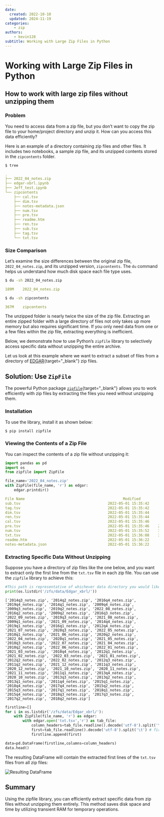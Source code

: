 ```yaml
---
date:
  created: 2022-10-10
  updated: 2024-11-19
categories:
    - zip
authors:
    - kevin128
subtitle: Working with Large Zip Files in Python
---
```


# Working with Large Zip Files in Python

## How to work with large zip files **without** unzipping them

### Problem
You need to access data from a zip file, but you don’t want to copy the zip file to your home/project directory and unzip it. How can you access this data efficiently?

Here is an example of a directory containing zip files and other files. It includes two notebooks, a sample zip file, and its unzipped contents stored in the `zipcontents` folder.

```bash title="Terminal Command"
$ tree
```

```{.yaml .no-copy title="Terminal Output"}
.
├── 2022_04_notes.zip
├── edgar-xbrl.ipynb
├── Jeff_test.ipynb
└── zipcontents
    ├── cal.tsv
    ├── dim.tsv
    ├── notes-metadata.json
    ├── num.tsv
    ├── pre.tsv
    ├── readme.htm
    ├── ren.tsv
    ├── sub.tsv
    ├── tag.tsv
    └── txt.tsv
```

### Size Comparison
Let’s examine the size differences between the original zip file, `2022_04_notes.zip`, and its unzipped version, `zipcontents`. The `du` command helps us understand how much disk space each file type uses.


```bash title="Terminal Command"
$ du -sh 2022_04_notes.zip
```

```{.yaml .no-copy title="Terminal Output"}
189M    2022_04_notes.zip
```

```bash title="Terminal Command"
$ du -sh zipcontents
```

```{.yaml .no-copy title="Terminal Output"}
367M    zipcontents
```

The unzipped folder is nearly twice the size of the zip file. Extracting an entire zipped folder with a large directory of files not only takes up more memory but also requires significant time. If you only need data from one or a few files within the zip file, extracting everything is inefficient.

Below, we demonstrate how to use Python’s `zipfile` library to selectively access specific data without unzipping the entire archive. 

Let us look at this example where we want to extract a subset of files from a directory of [EDGAR](https://www.sec.gov/dera/data/financial-statement-data-sets.html){target="_blank"} zip files.
 
## Solution: Use `ZipFile`

The powerful Python package [`zipfile`](https://docs.python.org/3/library/zipfile.html){target="_blank"} allows you to work efficiently with zip files by extracting the files you need without unzipping them.

### Installation
To use the library, install it as shown below:
``` bash title="Terminal Command"
$ pip install zipfile
```

### Viewing the Contents of a Zip File
You can inspect the contents of a zip file without unzipping it:

```python title="Python Code"
import pandas as pd
import os
from zipfile import ZipFile

file_name='2022_04_notes.zip'
with ZipFile(file_name, 'r') as edgar:
    edgar.printdir()
```

```{.yaml .no-copy title="Output"}
File Name                                             Modified             Size
sub.tsv                                        2022-05-01 15:35:42      2177048
tag.tsv                                        2022-05-01 15:35:42     59022625
dim.tsv                                        2022-05-01 15:35:44     25304351
ren.tsv                                        2022-05-01 15:35:44     33408100
cal.tsv                                        2022-05-01 15:35:46     27885932
pre.tsv                                        2022-05-01 15:35:46    204826805
num.tsv                                        2022-05-01 15:35:52    325109088
txt.tsv                                        2022-05-01 15:36:08    325066949
readme.htm                                     2022-05-01 15:36:22       267323
notes-metadata.json                            2022-05-01 15:36:22        67978
```

### Extracting Specific Data Without Unzipping
Suppose you have a directory of zip files like the one below, and you want to extract only the first line from the `txt.tsv` file in each zip file. You can use the `zipfile` library to achieve this:

```python title="Python Code"
#This path is representative of whichever data directory you would like to read from
print(os.listdir('/zfs/data/Edgar_xbrl/'))
```

```{ .yaml .no-copy title="Output"}
['2014q3_notes.zip', '2014q2_notes.zip', '2016q4_notes.zip', '2019q4_notes.zip', '2014q1_notes.zip', '2009q4_notes.zip', '2009q3_notes.zip', '2019q2_notes.zip', '2022_08_notes.zip', '2016q2_notes.zip', '2009q2_notes.zip', '2016q3_notes.zip', '2022_09_notes.zip', '2019q3_notes.zip', '2021_08_notes.zip', '2009q1_notes.zip', '2021_09_notes.zip', '2014q4_notes.zip', '2019q1_notes.zip', '2016q1_notes.zip', '2012q4_notes.zip', '2021_07_notes.zip', '2020q3_notes.zip', '2022_05_notes.zip', '2010q1_notes.zip', '2021_06_notes.zip', '2020q2_notes.zip', '2022_04_notes.zip', '2020q1_notes.zip', '2021_05_notes.zip', '2010q3_notes.zip', '2022_07_notes.zip', '2021_04_notes.zip', '2010q2_notes.zip', '2022_06_notes.zip', '2022_01_notes.zip', '2021_03_notes.zip', '2010q4_notes.zip', '2012q1_notes.zip', '2021_02_notes.zip', '2022_03_notes.zip', '2021_01_notes.zip', '2012q2_notes.zip', '2022_02_notes.zip', '2012q3_notes.zip', '2011q2_notes.zip', '2021_12_notes.zip', '2011q3_notes.zip', '2020_12_notes.zip', '2021_10_notes.zip', '2020_11_notes.zip', '2021_11_notes.zip', '2011q1_notes.zip', '2013q4_notes.zip', '2020_10_notes.zip', '2013q3_notes.zip', '2013q2_notes.zip', '2013q1_notes.zip', '2011q4_notes.zip', '2015q1_notes.zip', '2018q4_notes.zip', '2017q4_notes.zip', '2015q2_notes.zip', '2015q3_notes.zip', '2017q1_notes.zip', '2018q1_notes.zip', '2015q4_notes.zip', '2018q3_notes.zip', '2017q3_notes.zip', '2017q2_notes.zip', '2018q2_notes.zip']
```

```python title="Python Code"
firstline=[]
for i in os.listdir('/zfs/data/Edgar_xbrl/'):
    with ZipFile(file_name, 'r') as edgar:
        with edgar.open('txt.tsv','r') as tab_file:
            column_headers=tab_file.readline().decode('utf-8').split('\t') # column names
            first=tab_file.readline().decode('utf-8').split('\t') # first row
            firstline.append(first)

data=pd.DataFrame(firstline,columns=column_headers)
data.head()
```

The resulting DataFrame will contain the extracted first lines of the `txt.tsv` files from all zip files:

![Resulting DataFrame](/assets/images/Finalzip.jpg)

## Summary
Using the zipfile library, you can efficiently extract specific data from zip files without unzipping them entirely. This method saves disk space and time by utilizing transient RAM for temporary operations.
